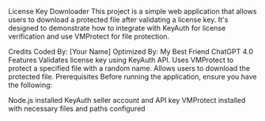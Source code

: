 License Key Downloader
This project is a simple web application that allows users to download a protected file after validating a license key. It's designed to demonstrate how to integrate with KeyAuth for license verification and use VMProtect for file protection.

Credits
Coded By: [Your Name]
Optimized By: My Best Friend ChatGPT 4.0
Features
Validates license key using KeyAuth API.
Uses VMProtect to protect a specified file with a random name.
Allows users to download the protected file.
Prerequisites
Before running the application, ensure you have the following:

Node.js installed
KeyAuth seller account and API key
VMProtect installed with necessary files and paths configured
